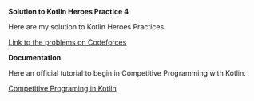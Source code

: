 **Solution to Kotlin Heroes Practice 4**

Here are my solution to Kotlin Heroes Practices.

[Link to the problems on Codeforces](https://codeforces.com/contest/1347)

**Documentation**

Here an official tutorial to begin in Competitive Programming with Kotlin.

[Competitive Programing in Kotlin](https://kotlinlang.org/docs/tutorials/competitive-programming.html)
